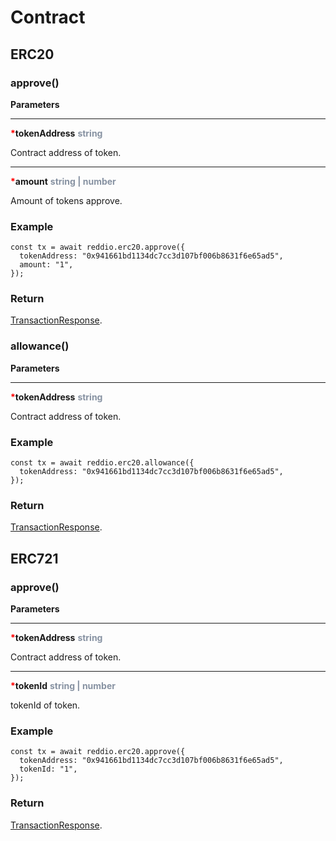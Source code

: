 # Contract

## ERC20
### approve()

**Parameters**

---

<strong style='color:red'>*</strong>**tokenAddress** <strong style='color:#8792a2'>string</strong>

Contract address of token.

---

<strong style='color:red'>*</strong>**amount** <strong style='color:#8792a2'>string | number</strong>

Amount of tokens approve.

### Example

```tsx
const tx = await reddio.erc20.approve({
  tokenAddress: "0x941661bd1134dc7cc3d107bf006b8631f6e65ad5",
  amount: "1",
});
```

### Return

[TransactionResponse](https://docs.ethers.org/v5/api/providers/types/#providers-TransactionResponse).

### allowance()

**Parameters**

---

<strong style='color:red'>*</strong>**tokenAddress** <strong style='color:#8792a2'>string</strong>

Contract address of token.

### Example

```tsx
const tx = await reddio.erc20.allowance({
  tokenAddress: "0x941661bd1134dc7cc3d107bf006b8631f6e65ad5",
});
```

### Return

[TransactionResponse](https://docs.ethers.org/v5/api/providers/types/#providers-TransactionResponse).

## ERC721
### approve()

**Parameters**

---

<strong style='color:red'>*</strong>**tokenAddress** <strong style='color:#8792a2'>string</strong>

Contract address of token.

---

<strong style='color:red'>*</strong>**tokenId** <strong style='color:#8792a2'>string | number</strong>

tokenId of token.


### Example

```tsx
const tx = await reddio.erc20.approve({
  tokenAddress: "0x941661bd1134dc7cc3d107bf006b8631f6e65ad5",
  tokenId: "1",
});
```

### Return

[TransactionResponse](https://docs.ethers.org/v5/api/providers/types/#providers-TransactionResponse).